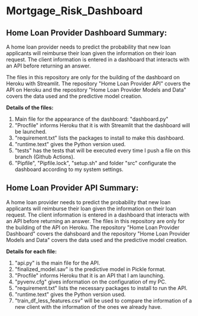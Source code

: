 # Mortgage_Risk_Dashboard
## Home Loan Provider Dashboard Summary:
 
A home loan provider needs to predict the probability that new loan applicants will reimburse their loan given the information on their loan request. The client information is entered in a dashboard that interacts with an API before returning an answer. 

The files in this repository are only for the building of the dashboard on Heroku with Streamlit. The repository "Home Loan Provider API" covers the API on Heroku and the repository "Home Loan Provider Models and Data" covers the data used and the predictive model creation.

**Details of the files:**

1) Main file for the appearance of the dashboard: "dashboard.py"
2) "Procfile" informs Heroku that it is with Streamlit that the dashboard will be launched.
3) "requirement.txt" lists the packages to install to make this dashboard.
4) "runtime.text" gives the Python version used.
5) "tests" has the tests that will be executed every time I push a file on this branch (Github Actions).
6) "Pipfile", "Pipfile.lock", "setup.sh" and folder "src" configurate the dashboard according to my system settings.
## Home Loan Provider API Summary:

A home loan provider needs to predict the probability that new loan applicants will reimburse their loan given the information on their loan request. The client information is entered in a dashboard that interacts with an API before returning an answer. The files in this repository are only for the building of the API on Heroku. The repository "Home Loan Provider Dashboard" covers the dahsboard and the repository "Home Loan Provider Models and Data" covers the data used and the predictive model creation.

**Details for each file:**

1) "api.py" is the main file for the API.
2) "finalized_model.sav" is the predictive model in Pickle format.
3) "Procfile" informs Heroku that it is an API that I am launching.
4) "pyvenv.cfg" gives information on the configuration of my PC.
5) "requirement.txt" lists the necessary packages to install to run the API.
6) "runtime.text" gives the Python version used.
7) "train_df_less_features.csv" will be used to compare the information of a new client with the information of the ones we already have. 
